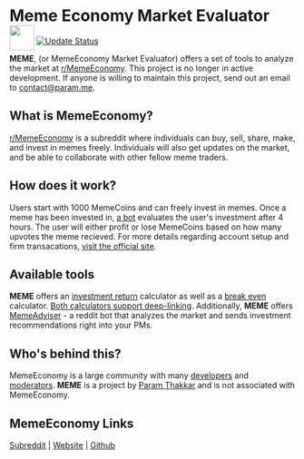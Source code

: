 # Meme Economy Market Evaluator <img height=44 src=https://b.thumbs.redditmedia.com/aRUO-zIbXgMTDVJOcxKjY8P6rGkakMdyVXn4k1VN-Mk.png align=left>

[![Update Status](https://img.shields.io/endpoint.svg?url=https://thakkaha.dev.fast.sheridanc.on.ca/pme/meme/status/&style=for-the-badge)](https://github.com/MemeInvestor/memeinvestor_bot/blob/master/src/formula.py)

**MEME**, (or MemeEconomy Market Evaluator) offers a set of tools to analyze the market at [r/MemeEconomy](https://www.reddit.com/r/MemeEconomy). This project is no longer in active development. If anyone is willing to maintain this project, send out an email to contact@param.me.

## What is MemeEconomy?
[r/MemeEconomy](https://www.reddit.com/r/MemeEconomy) is a subreddit where individuals can buy, sell, share, make, and invest in memes freely. Individuals will also get updates on the market, and be able to collaborate with other fellow meme traders.

## How does it work?
Users start with 1000 MemeCoins and can freely invest in memes. Once a meme has been invested in, [a bot](https://github.com/MemeInvestor/memeinvestor_bot) evaluates the user's investment after 4 hours. The user will either profit or lose MemeCoins based on how many upvotes the meme recieved. For more details regarding account setup and firm transacations, [visit the official site](https://meme.market/).

## Available tools
**MEME** offers an [investment return](calculator/investment-return) calculator as well as a [break even](calculator/break-even) calculator. [Both calculators support deep-linking](calculator/README.md). Additionally, **MEME** offers [MemeAdviser](https://github.com/paramt/MemeAdviser) - a reddit bot that analyzes the market and sends investment recommendations right into your PMs.

## Who's behind this?
MemeEconomy is a large community with many [developers](https://github.com/MemeInvestor/memeinvestor_bot#9-authors) and [moderators](https://www.reddit.com/r/MemeEconomy/about/moderators/). **MEME** is a project by [Param Thakkar](https://www.param.me) and is not associated with MemeEconomy.

## MemeEconomy Links

[Subreddit](https://www.reddit.com/r/MemeEconomy) |
[Website](https://meme.market) |
[Github](https://github.com/MemeInvestor/memeinvestor_bot)
